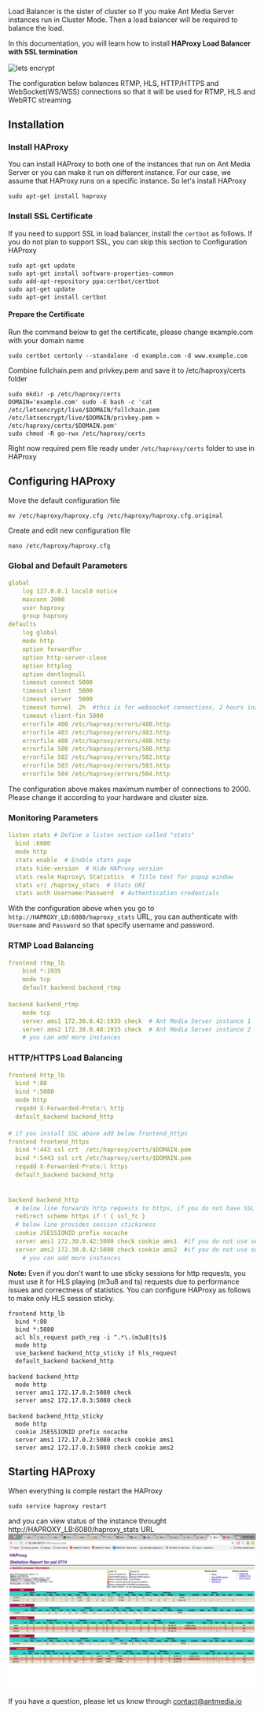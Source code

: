 Load Balancer is the sister of cluster so If you make Ant Media Server instances run in Cluster Mode. 
Then a load balancer will be required to balance the load. 

In this documentation, you will learn how to install **HAProxy Load Balancer with SSL termination**

<img src="https://antmedia.io/wp-content/uploads/2018/07/haproxy_ssl.png" alt="lets encrypt" align="center" />


The configuration below balances RTMP, HLS, HTTP/HTTPS and WebSocket(WS/WSS) connections so that it will be used for RTMP, HLS and WebRTC streaming. 

## Installation

### Install HAProxy

You can install HAProxy to both one of the instances that run on Ant Media Server or you can make it run on different instance.
For our case, we assume that HAProxy runs on a specific instance. So let's install HAProxy

```
sudo apt-get install haproxy
```
### Install SSL Certificate
If you need to support SSL in load balancer, install the `certbot` as follows. If you do not plan to support SSL, you can skip this section to Configuration HAProxy 
```
sudo apt-get update
sudo apt-get install software-properties-common
sudo add-apt-repository ppa:certbot/certbot
sudo apt-get update
sudo apt-get install certbot
```

#### Prepare the Certificate
Run the command below to get the certificate, please change example.com with your domain name
```
sudo certbot certonly --standalone -d example.com -d www.example.com
```

Combine fullchain.pem and privkey.pem and save it to /etc/haproxy/certs folder
```
sudo mkdir -p /etc/haproxy/certs
DOMAIN='example.com' sudo -E bash -c 'cat /etc/letsencrypt/live/$DOMAIN/fullchain.pem /etc/letsencrypt/live/$DOMAIN/privkey.pem > /etc/haproxy/certs/$DOMAIN.pem'
sudo chmod -R go-rwx /etc/haproxy/certs
```
Right now required pem file ready under `/etc/haproxy/certs` folder to use in HAProxy

## Configuring HAProxy

Move the default configuration file
```
mv /etc/haproxy/haproxy.cfg /etc/haproxy/haproxy.cfg.original
```

Create and edit new configuration file
```
nano /etc/haproxy/haproxy.cfg
```

### Global and Default Parameters

```yaml
global
    log 127.0.0.1 local0 notice
    maxconn 2000
    user haproxy
    group haproxy
defaults
    log global
    mode http
    option forwardfor
    option http-server-close
    option httplog
    option dontlognull
    timeout connect 5000
    timeout client  5000
    timeout server  5000
    timeout tunnel  2h  #this is for websocket connections, 2 hours inactivity timeout
    timeout client-fin 5000
    errorfile 400 /etc/haproxy/errors/400.http
    errorfile 403 /etc/haproxy/errors/403.http
    errorfile 408 /etc/haproxy/errors/408.http 
    errorfile 500 /etc/haproxy/errors/500.http
    errorfile 502 /etc/haproxy/errors/502.http
    errorfile 503 /etc/haproxy/errors/503.http
    errorfile 504 /etc/haproxy/errors/504.http
```
The configuration above makes maximum number of connections to 2000. Please change it according to your hardware and cluster size.

### Monitoring Parameters  
```yaml
listen stats # Define a listen section called "stats"
  bind :6080 
  mode http
  stats enable  # Enable stats page
  stats hide-version  # Hide HAProxy version
  stats realm Haproxy\ Statistics  # Title text for popup window
  stats uri /haproxy_stats  # Stats URI
  stats auth Username:Password  # Authentication credentials
```
With the configuration above when you go to `http://HAPROXY_LB:6080/haproxy_stats` URL, you can authenticate
with `Username` and `Password` so that specify username and password.

### RTMP Load Balancing
```yaml
frontend rtmp_lb
    bind *:1935 
    mode tcp
    default_backend backend_rtmp

backend backend_rtmp
    mode tcp
    server ams1 172.30.0.42:1935 check  # Ant Media Server instance 1
    server ams2 172.30.0.48:1935 check  # Ant Media Server instance 2
    # you can add more instances 
```    

### HTTP/HTTPS Load Balancing
```yaml
frontend http_lb
  bind *:80
  bind *:5080
  mode http
  reqadd X-Forwarded-Proto:\ http
  default_backend backend_http

# if you install SSL above add below frontend_https
frontend frontend_https
  bind *:443 ssl crt  /etc/haproxy/certs/$DOMAIN.pem
  bind *:5443 ssl crt /etc/haproxy/certs/$DOMAIN.pem
  reqadd X-Forwarded-Proto:\ https
  default_backend backend_http


backend backend_http
  # below line forwards http requests to https, if you do not have SSL termination, remove it
  redirect scheme https if ! { ssl_fc }  
  # below line provides session stickiness
  cookie JSESSIONID prefix nocache  
  server ams1 172.30.0.42:5080 check cookie ams1  #if you do not use session stickiness, remove cookie ams1
  server ams2 172.30.0.42:5080 check cookie ams2  #if you do not use session stickiness, remove cookie ams2
    # you can add more instances 
```

**Note:** Even if you don't want to use sticky sessions for http requests, you must use it for HLS playing (m3u8 and ts) requests due to performance issues and correctness of statistics. You can configure HAProxy as follows to make only HLS session sticky.
```
frontend http_lb
  bind *:80
  bind *:5080
  acl hls_request path_reg -i ^.*\.(m3u8|ts)$
  mode http
  use_backend backend_http_sticky if hls_request
  default_backend backend_http

backend backend_http
  mode http
  server ams1 172.17.0.2:5080 check   
  server ams2 172.17.0.3:5080 check   

backend backend_http_sticky
  mode http
  cookie JSESSIONID prefix nocache  
  server ams1 172.17.0.2:5080 check cookie ams1  
  server ams2 172.17.0.3:5080 check cookie ams2  
``` 



## Starting HAProxy

When everything is comple restart the HAProxy
```
sudo service haproxy restart
```
and you can view status of the instance throught http://HAPROXY_LB:6080/haproxy_stats URL
![HAProxy Stats Panel](images/HAProxy_Stats.png)

If you have a question, please let us know through contact@antmedia.io